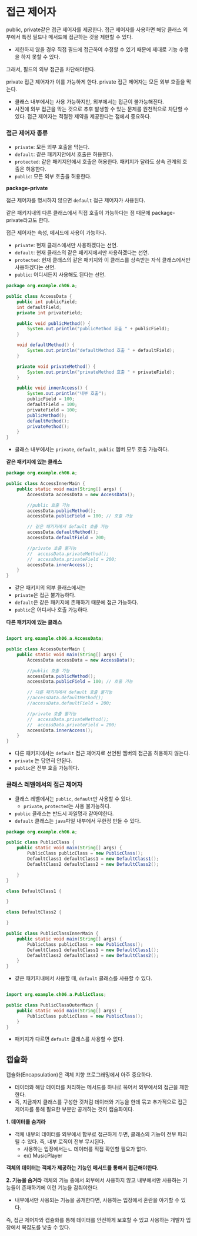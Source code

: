 접근 제어자
==
public, private같은 접근 제어자를 제공한다. 접근 제어자를 사용하면 해당 클래스 외부에서 특정 필드나 메서드에 접근하는 것을 제한할 수 있다.
- 제한하지 않을 경우 직접 필드에 접근하여 수정할 수 있기 때문에 제대로 기능 수행을 하지 못할 수 있다.

그래서, 필드의 외부 접근을 차단해야한다.

private 접근 제어자가 이를 가능하게 한다. private 접근 제어자는 모든 외부 호출을 막는다.
- 클래스 내부에서는 사용 가능하지만, 외부에서는 접근이 불가능해진다.
- 사전에 외부 접근을 막는 것으로 추후 발생할 수 있는 문제를 원천적으로 차단할 수 있다.
접근 제어자는 적절한 제약을 제공한다는 점에서 중요하다.

### 접근 제어자 종류
- `private`: 모든 외부 호출을 막는다.
- `default`: 같은 패키지안에서 호출은 허용한다.
- `protected`: 같은 패키지안에서 호출은 허용한다. 패키지가 달라도 상속 관계의 호출은 허용한다.
- `public`: 모든 외부 호출을 허용한다.

**package-private**

접근 제어자를 명시하지 않으면 `default` 접근 제어자가 사용된다.

같은 패키지내의 다른 클래스에서 직접 호출이 가능하다는 점 때문에 package-private라고도 한다.

접근 제어자는 속성, 메서드에 사용이 가능하다.
- `private`: 현재 클래스에서만 사용하겠다는 선언.
- `default`: 현재 클래스의 같은 패키지에서만 사용하겠다는 선언.
- `protected`: 현재 클래스의 같은 패키지와 이 클래스를 상속받는 자식 클래스에서만 사용하겠다는 선언.
- `public`: 어디서든지 사용해도 된다는 선언.

```java
package org.example.ch06.a;

public class AccessData {
    public int publicField;
    int defaultField;
    private int privateField;

    public void publicMethod() {
        System.out.println("publicMethod 호출 " + publicField);
    }

    void defaultMethod() {
        System.out.println("defaultMethod 호출 " + defaultField);
    }

    private void privateMethod() {
        System.out.println("privateMethod 호출 " + privateField);
    }

    public void innerAccess() {
        System.out.println("내부 호출");
        publicField = 100;
        defaultField = 100;
        privateField = 100;
        publicMethod();
        defaultMethod();
        privateMethod();
    }
}
```
- 클래스 내부에서는 `private`, `default`, `public` 멤버 모두 호출 가능하다.

**같은 패키지에 있는 클래스**
```java
package org.example.ch06.a;

public class AccessInnerMain {
    public static void main(String[] args) {
        AccessData accessData = new AccessData();

        //public 호출 가능
        accessData.publicMethod();
        accessData.publicField = 100; // 호출 가능

        // 같은 패키지에서 default 호출 가능
        accessData.defaultMethod();
        accessData.defaultField = 200;

        //private 호출 불가능
        //  accessData.privateMethod();
        //  accessData.privateField = 200;
        accessData.innerAccess();
    }
}
```
- 같은 패키지의 외부 클래스에서는
- `private`은 접근 불가능하다.
- `default`은 같은 패키지에 존재하기 때문에 접근 가능하다.
- `public`은 어디서나 호출 가능하다.

**다른 패키지에 있는 클래스**
```java

import org.example.ch06.a.AccessData;

public class AccessOuterMain {
    public static void main(String[] args) {
        AccessData accessData = new AccessData();

        //public 호출 가능
        accessData.publicMethod();
        accessData.publicField = 100; // 호출 가능

        // 다른 패키지에서 default 호출 불가능
        //accessData.defaultMethod();
        //accessData.defaultField = 200;

        //private 호출 불가능
        //  accessData.privateMethod();
        //  accessData.privateField = 200;
        accessData.innerAccess();
    }
}
```
- 다른 패키지에서는 `default` 접근 제어자로 선언된 멤버의 접근을 허용하지 않는다.
- `private` 는 당연히 안된다.
- `public`은 전부 호출 가능하다.


### 클래스 레벨에서의 접근 제어자
- 클래스 레벨에서는 `public`, `default`만 사용할 수 있다.
  - `private`, `protected`는 사용 불가능하다.
- `public` 클래스는 반드시 파일명과 같아야한다.
- `default` 클래스는 `java`파일 내부에서 무한정 만들 수 있다.

```java
package org.example.ch06.a;

public class PublicClass {
    public static void main(String[] args) {
        PublicClass publicClass = new PublicClass();
        DefaultClass1 defaultClass1 = new DefaultClass1();
        DefaultClass2 defaultClass2 = new DefaultClass2();

    }
}

class DefaultClass1 {

}

class DefaultClass2 {

}

public class PublicClassInnerMain {
    public static void main(String[] args) {
        PublicClass publicClass = new PublicClass();
        DefaultClass1 defaultClass1 = new DefaultClass1();
        DefaultClass2 defaultClass2 = new DefaultClass2();
    }
}

```
- 같은 패키지내에서 사용할 때, `default` 클래스를 사용할 수 있다.

```java

import org.example.ch06.a.PublicClass;

public class PublicClassOuterMain {
    public static void main(String[] args) {
        PublicClass publicClass = new PublicClass();
    }
}
```
- 패키지가 다르면 `default` 클래스를 사용할 수 없다.


## 캡슐화
캡슐화(Encapsulation)은 객체 지향 프로그래밍에서 아주 중요하다.
- 데이터와 해당 데이터를 처리하는 메서드를 하나로 묶어서 외부에서의 접근을 제한한다.
- 즉, 지금까지 클래스를 구성한 것처럼 데이터와 기능을 한데 묶고 추가적으로 접근 제어자를 통해 필요한 부분만 공개하는 것이 캡슐화이다.

**1. 데이터를 숨겨라**
- 객체 내부의 데이터를 외부에서 함부로 접근하게 두면, 클래스의 기능이 전부 파괴될 수 있다. 즉, 내부 로직이 전부 무시된다.
  - 사용하는 입장에서는ㄴ 데이터를 직접 확인할 필요가 없다.
  - ex) MusicPlayer

**객체의 데이터는 객체가 제공하는 기능인 메서드를 통해서 접근해야한다.**
  
**2. 기능을 숨겨라**
객체의 기능 중에서 외부에서 사용하지 않고 내부에서만 사용하는 기능들이 존재하기에 이런 기능을 감춰야한다.
- 내부에서만 사용되는 기능을 공개한다면, 사용하는 입장에서 혼란을 야기할 수 있다.

즉, 접근 제어자와 캡슐화를 통해 데이터를 안전하게 보호할 수 있고 사용하는 개발자 입장에서 복잡도를 낮출 수 있다.

